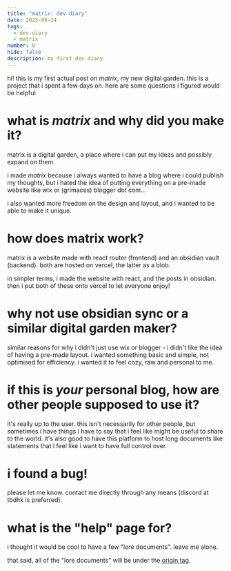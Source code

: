 ```yaml
---
title: "matrix: dev diary"
date: 2025-06-24
tags:
  - dev-diary
  - matrix
number: 0
hide: false
description: my first dev diary
---
```

hi! this is my first actual post on *matrix*, my new digital garden. this is a project that i spent a few days on. here are some questions i figured would be helpful
# what is *matrix* and why did you make it?
matrix is a digital garden, a place where i can put my ideas and possibly expand on them.

i made *matrix* because i always wanted to have a blog where i could publish my thoughts, but i hated the idea of putting everything on a pre-made website like wix or (grimaces) blogger dot com...

i also wanted more freedom on the design and layout, and i wanted to be able to make it unique.
# how does matrix work?
matrix is a website made with react router (frontend) and an obsidian vault (backend). both are hosted on vercel, the latter as a blob.

in simpler terms, i made the website with react, and the posts in obsidian. then i put both of these onto vercel to let everyone enjoy!
# why not use obsidian sync or a similar digital garden maker?
similar reasons for why i didn't just use wix or blogger - i didn't like the idea of having a pre-made layout. i wanted something basic and simple, not optimised for efficiency. i wanted it to feel cozy, raw and personal to me.
# if this is *your* personal blog, how are other people supposed to use it?
it's really up to the user. this isn't necessarily for other people, but sometimes i have things i have to say that i feel like might be useful to share to the world. it's also good to have this platform to host long documents like statements that i feel like i want to have full control over.
# i found a bug!
please let me know. contact me directly through any means (discord at tbdhk is preferred).
# what is the "help" page for?
i thought it would be cool to have a few "lore documents". leave me alone.

that said, all of the "lore documents" will be under the [origin tag](/tags/origin).